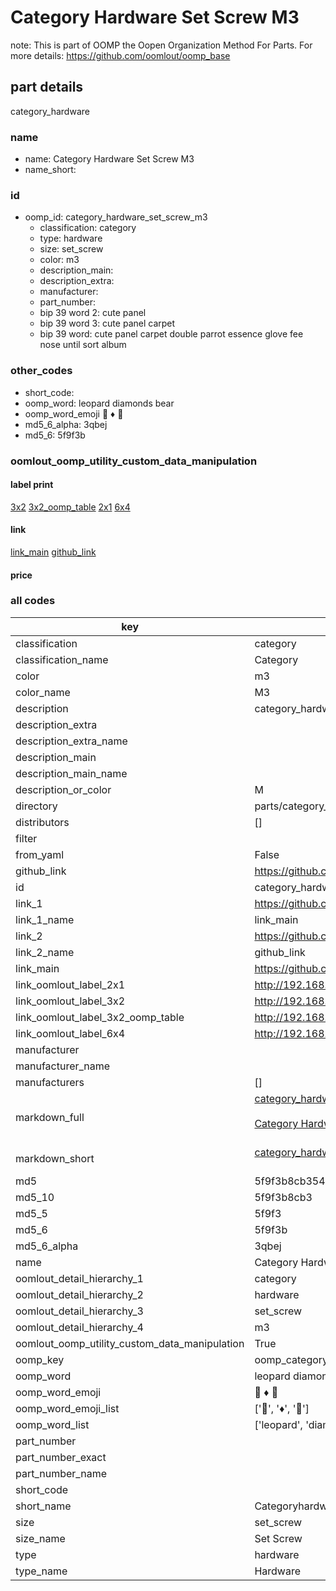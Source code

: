 # Category Hardware Set Screw M3  

note: This is part of OOMP the Oopen Organization Method For Parts. For more details: https://github.com/oomlout/oomp_base

##  part details



category_hardware

### name
* name: Category Hardware Set Screw M3
* name_short: 
### id
* oomp_id: category_hardware_set_screw_m3
  * classification: category
  * type: hardware
  * size: set_screw
  * color: m3
  * description_main: 
  * description_extra: 
  * manufacturer: 
  * part_number: 
  * bip 39 word 2: cute panel
  * bip 39 word 3: cute panel carpet
  * bip 39 word: cute panel carpet double parrot essence glove fee nose until sort album

### other_codes
* short_code: 
* oomp_word: leopard diamonds bear
* oomp_word_emoji :leopard: :diamonds: :bear:
* md5_6_alpha: 3qbej
* md5_6: 5f9f3b






### oomlout_oomp_utility_custom_data_manipulation
#### label print
[3x2](http://192.168.1.245:1112/?label=oomp%203qbej)
[3x2_oomp_table](http://192.168.1.107:1112/?label=oomp%203qbej)
[2x1](http://192.168.1.242:1112/?label=oomp%203qbej)
[6x4](http://192.168.1.55:1112/?label=oomp%203qbej)    

#### link

[link_main](https://github.com/oomlout/oomlout_oomp_current_version_messy/tree/main/parts/category_hardware_set_screw_m3) [github_link](https://github.com/oomlout/oomlout_oomp_part_src/tree/main/parts/category_hardware_set_screw_m3)                             

#### price







### all codes 
| key | value |  
| --- | --- |  
| classification | category |  
| classification_name | Category |  
| color | m3 |  
| color_name | M3 |  
| description | category_hardware |  
| description_extra |  |  
| description_extra_name |  |  
| description_main |  |  
| description_main_name |  |  
| description_or_color | M  |  
| directory | parts/category_hardware_set_screw_m3 |  
| distributors | [] |  
| filter |  |  
| from_yaml | False |  
| github_link | https://github.com/oomlout/oomlout_oomp_part_src/tree/main/parts/category_hardware_set_screw_m3 |  
| id | category_hardware_set_screw_m3 |  
| link_1 | https://github.com/oomlout/oomlout_oomp_current_version_messy/tree/main/parts/category_hardware_set_screw_m3 |  
| link_1_name | link_main |  
| link_2 | https://github.com/oomlout/oomlout_oomp_part_src/tree/main/parts/category_hardware_set_screw_m3 |  
| link_2_name | github_link |  
| link_main | https://github.com/oomlout/oomlout_oomp_current_version_messy/tree/main/parts/category_hardware_set_screw_m3 |  
| link_oomlout_label_2x1 | http://192.168.1.242:1112/?label=oomp%203qbej |  
| link_oomlout_label_3x2 | http://192.168.1.245:1112/?label=oomp%203qbej |  
| link_oomlout_label_3x2_oomp_table | http://192.168.1.107:1112/?label=oomp%203qbej |  
| link_oomlout_label_6x4 | http://192.168.1.55:1112/?label=oomp%203qbej |  
| manufacturer |  |  
| manufacturer_name |  |  
| manufacturers | [] |  
| markdown_full | [category_hardware_set_screw_m3](https://github.com/oomlout/oomlout_oomp_current_version_messy/tree/main/parts/category_hardware_set_screw_m3)<br>[](https://github.com/oomlout/oomlout_oomp_current_version_messy/tree/main/parts/category_hardware_set_screw_m3)<br>[Category Hardware Set Screw M3](https://github.com/oomlout/oomlout_oomp_current_version_messy/tree/main/parts/category_hardware_set_screw_m3)<br><br> |  
| markdown_short | [category_hardware_set_screw_m3](https://github.com/oomlout/oomlout_oomp_current_version_messy/tree/main/parts/category_hardware_set_screw_m3)<br><br> |  
| md5 | 5f9f3b8cb3548c753550341a45a7e1b5 |  
| md5_10 | 5f9f3b8cb3 |  
| md5_5 | 5f9f3 |  
| md5_6 | 5f9f3b |  
| md5_6_alpha | 3qbej |  
| name | Category Hardware Set Screw M3 |  
| oomlout_detail_hierarchy_1 | category |  
| oomlout_detail_hierarchy_2 | hardware |  
| oomlout_detail_hierarchy_3 | set_screw |  
| oomlout_detail_hierarchy_4 | m3 |  
| oomlout_oomp_utility_custom_data_manipulation | True |  
| oomp_key | oomp_category_hardware_set_screw_m3 |  
| oomp_word | leopard diamonds bear |  
| oomp_word_emoji | :leopard: :diamonds: :bear: |  
| oomp_word_emoji_list | [':leopard:', ':diamonds:', ':bear:'] |  
| oomp_word_list | ['leopard', 'diamonds', 'bear'] |  
| part_number |  |  
| part_number_exact |  |  
| part_number_name |  |  
| short_code |  |  
| short_name | Categoryhardware |  
| size | set_screw |  
| size_name | Set Screw |  
| type | hardware |  
| type_name | Hardware |  
